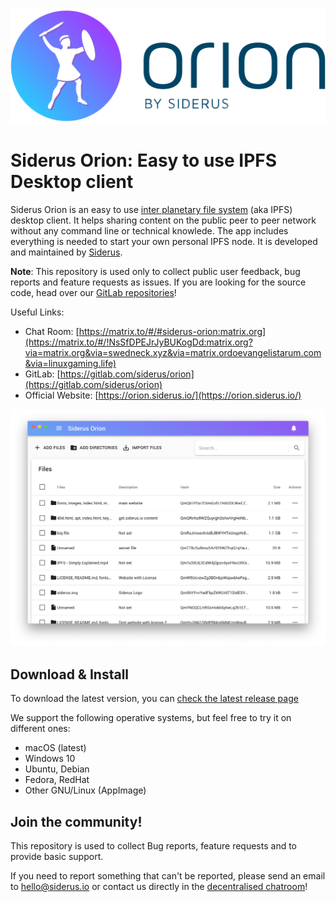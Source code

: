 [![Siderus Orion Logo](logo.png)](https://orion.siderus.io/)

# Siderus Orion: Easy to use IPFS Desktop client

Siderus Orion is an easy to use [inter planetary file system](http://ipfs.io)
(aka IPFS) desktop client. It helps sharing content on the public peer to peer
network without any command line or technical knowlede.
The app includes everything is needed to start your own personal IPFS node. It is developed and maintained by [Siderus](https://siderus.io).

**Note**: This repository is used only to collect public user feedback, bug reports and feature requests as issues. If you are looking for the source code, head over our [GitLab repositories](https://gitlab.com/siderus/orion)!

Useful Links:

- Chat Room: [https://matrix.to/#/#siderus-orion:matrix.org](https://matrix.to/#/!NsSfDPEJrJyBUKogDd:matrix.org?via=matrix.org&via=swedneck.xyz&via=matrix.ordoevangelistarum.com&via=linuxgaming.life)
- GitLab: [https://gitlab.com/siderus/orion](https://gitlab.com/siderus/orion)
- Official Website: [https://orion.siderus.io/](https://orion.siderus.io/)

[![Screenshots](./screenshot.png)](https://orion.siderus.io/)

## Download & Install

To download the latest version, you can [check the latest release page](https://orion.siderus.io/#/download)

We support the following operative systems, but feel free to try it on different ones:

- macOS (latest)
- Windows 10
- Ubuntu, Debian
- Fedora, RedHat
- Other GNU/Linux (AppImage)

## Join the community!

This repository is used to collect Bug reports, feature requests and to provide basic support.

If you need to report something that can't be reported, please send an email to [hello@siderus.io](mailto:hello@siderus.io) or
contact us directly in the [decentralised chatroom](https://matrix.to/#/!NsSfDPEJrJyBUKogDd:matrix.org?via=matrix.org&via=swedneck.xyz&via=matrix.ordoevangelistarum.com&via=linuxgaming.life)!
